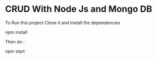 # CRUD With Node Js and Mongo DB
 To Run this project Clone it and install the dependencies

npm install

Then do :

npm start

